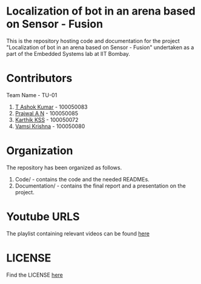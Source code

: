 Localization of bot in an arena based on Sensor - Fusion
===========

This is the repository hosting code and documentation for the project "Localization of bot in an arena based on Sensor - Fusion" undertaken as a part of the Embedded Systems lab at IIT Bombay.

Contributors
=============
Team Name - TU-01  

1. [T Ashok Kumar](https://github.com/talaashok) - 100050083
2. [Prajwal A N](https://www.github.com/prajwal-aithal) - 100050085
3. [Karthik KSS](https://www.facebook.com/ksskarthik) - 100050072
4. [Vamsi Krishna](https://www.facebook.com/vamsi77) - 100050080

Organization
=============
The repository has been organized as follows.

1. Code/ - contains the code and the needed READMEs.
2. Documentation/ - contains the final report and a presentation on the project.

Youtube URLS
=========
The playlist containing relevant videos can be found [here](https://www.youtube.com/playlist?list=PL5lvOdv4C07HY5Bx1cWGtbb9zipxgS6Ny)

LICENSE
======
Find the LICENSE [here](./LICENSE)
